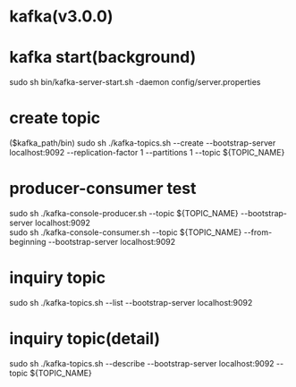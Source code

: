 # kafka(v3.0.0) 

# kafka start(background)
sudo sh bin/kafka-server-start.sh -daemon config/server.properties 

# create topic
($kafka_path/bin)
sudo sh ./kafka-topics.sh --create --bootstrap-server localhost:9092 --replication-factor 1 --partitions 1 --topic ${TOPIC_NAME}

# producer-consumer test
sudo sh ./kafka-console-producer.sh --topic ${TOPIC_NAME} --bootstrap-server localhost:9092  
sudo sh ./kafka-console-consumer.sh --topic ${TOPIC_NAME} --from-beginning --bootstrap-server localhost:9092  

# inquiry topic
sudo sh ./kafka-topics.sh --list --bootstrap-server localhost:9092

# inquiry topic(detail)
sudo sh ./kafka-topics.sh --describe --bootstrap-server localhost:9092 --topic ${TOPIC_NAME}
